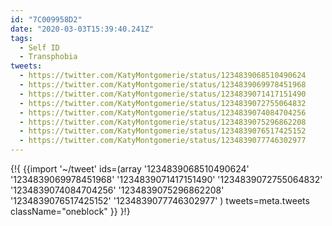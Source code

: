 ```yaml
---
id: "7C009958D2"
date: "2020-03-03T15:39:40.241Z"
tags:
  - Self ID
  - Transphobia
tweets:
  - https://twitter.com/KatyMontgomerie/status/1234839068510490624
  - https://twitter.com/KatyMontgomerie/status/1234839069978451968
  - https://twitter.com/KatyMontgomerie/status/1234839071417151490
  - https://twitter.com/KatyMontgomerie/status/1234839072755064832
  - https://twitter.com/KatyMontgomerie/status/1234839074084704256
  - https://twitter.com/KatyMontgomerie/status/1234839075296862208
  - https://twitter.com/KatyMontgomerie/status/1234839076517425152
  - https://twitter.com/KatyMontgomerie/status/1234839077746302977
---
```

{!{ {{import '~/tweet' ids=(array
  '1234839068510490624'
  '1234839069978451968'
  '1234839071417151490'
  '1234839072755064832'
  '1234839074084704256'
  '1234839075296862208'
  '1234839076517425152'
  '1234839077746302977'
) tweets=meta.tweets className="oneblock" }} }!}

